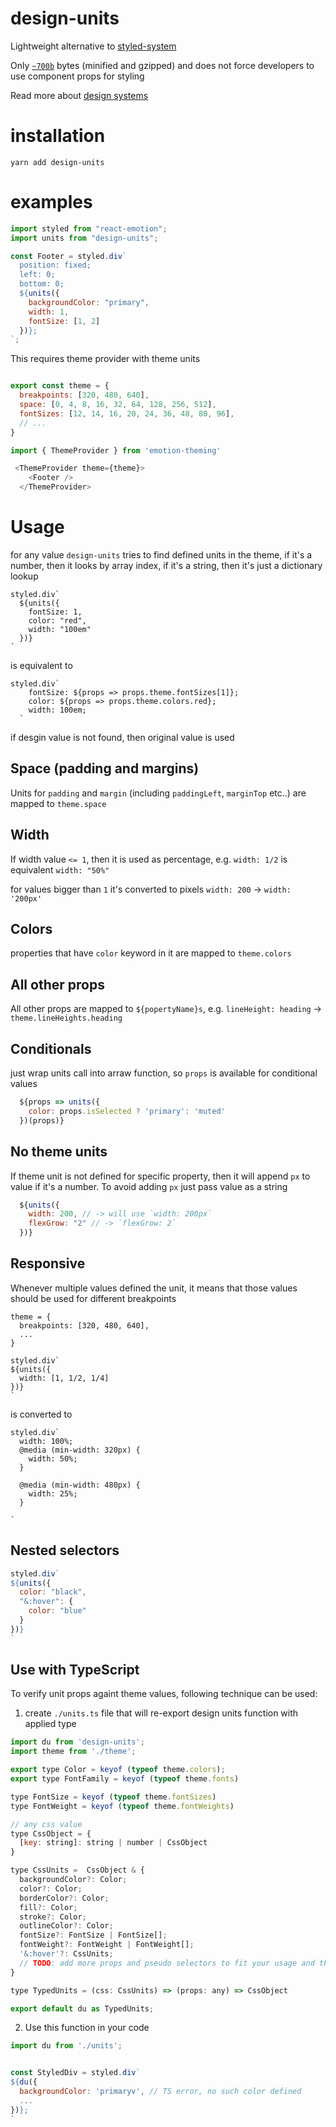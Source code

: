 # design-units 
Lightweight alternative to [styled-system](https://github.com/jxnblk/styled-system)

Only [`~700b`](https://bundlephobia.com/result?p=design-units) bytes (minified and gzipped) and does not force developers to use component props for styling

Read more about [design systems](https://varun.ca/styled-system/)

# installation 

`yarn add design-units`

# examples

```js
import styled from "react-emotion";
import units from "design-units";

const Footer = styled.div`
  position: fixed;
  left: 0;
  bottom: 0;
  ${units({
    backgroundColor: "primary",
    width: 1,
    fontSize: [1, 2]
  })};
`;

```

This requires theme provider with theme units 

```js

export const theme = {
  breakpoints: [320, 480, 640],
  space: [0, 4, 8, 16, 32, 64, 128, 256, 512],
  fontSizes: [12, 14, 16, 20, 24, 36, 48, 80, 96],
  // ...
}

import { ThemeProvider } from 'emotion-theming'

 <ThemeProvider theme={theme}>
    <Footer />
  </ThemeProvider>

```

# Usage
for any value `design-units` tries to find defined units in the theme, if it's a number, then it looks by array index, if it's a string, then it's just a dictionary lookup

```
styled.div`
  ${units({
    fontSize: 1,
    color: "red",
    width: "100em"
  })}
`  
```  
  is equivalent to 
```
styled.div`
    fontSize: ${props => props.theme.fontSizes[1]};
    color: ${props => props.theme.colors.red};
    width: 100em;
  `
```
if desgin value is not found, then original value is used

## Space (padding and margins)

Units for `padding` and `margin` (including `paddingLeft`, `marginTop` etc..) are mapped to `theme.space`

## Width
If width value `<= 1`, then it is used as percentage, e.g. 
`width: 1/2` is equivalent `width: "50%"`

for values bigger than `1` it's converted to pixels `width: 200` -> `width: '200px'`

## Colors 
properties that have `color` keyword in it are mapped to `theme.colors`

## All other props
All other props are mapped to `${popertyName}s`, e.g. `lineHeight: heading` -> `theme.lineHeights.heading`

## Conditionals

just wrap units call into arraw function, so `props` is available for conditional values
```js
  ${props => units({
    color: props.isSelected ? 'primary': 'muted'
  })(props)}
```

## No theme units
If theme unit is not defined for specific property, then it will append `px` to value if it's a number. To avoid adding `px` just pass value as a string 

```js
  ${units({
    width: 200, // -> will use `width: 200px` 
    flexGrow: "2" // -> `flexGrow: 2`
  })}
```

## Responsive 
Whenever multiple values defined the unit, it means that those values should be used for different breakpoints 

```
theme = { 
  breakpoints: [320, 480, 640],
  ...
}

styled.div`
${units({
  width: [1, 1/2, 1/4]
})}
`
```
is converted to

```
styled.div`
  width: 100%;
  @media (min-width: 320px) {
    width: 50%;
  }  

  @media (min-width: 480px) {
    width: 25%;
  }

`
```

## Nested selectors 
```js
styled.div`
${units({
  color: "black", 
  "&:hover": {
    color: "blue"
  }
})}
`

```

## Use with TypeScript 

To verify unit props againt theme values, following technique can be used: 

1) create `./units.ts` file that will re-export design units function with applied type

```js
import du from 'design-units';
import theme from './theme';

export type Color = keyof (typeof theme.colors);
export type FontFamily = keyof (typeof theme.fonts)

type FontSize = keyof (typeof theme.fontSizes)
type FontWeight = keyof (typeof theme.fontWeights)

// any css value
type CssObject = {
  [key: string]: string | number | CssObject
}

type CssUnits =  CssObject & {
  backgroundColor?: Color;
  color?: Color;
  borderColor?: Color;
  fill?: Color;
  stroke?: Color;
  outlineColor?: Color;
  fontSize?: FontSize | FontSize[];
  fontWeight?: FontWeight | FontWeight[];
  '&:hover'?: CssUnits;
  // TODO: add more props and pseudo selectors to fit your usage and theme
}

type TypedUnits = (css: CssUnits) => (props: any) => CssObject

export default du as TypedUnits;
```

2) Use this function in your code 

```js
import du from './units';


const StyledDiv = styled.div`
${du({
  backgroundColor: 'primaryv', // TS error, no such color defined
  ...
})};
`
```
